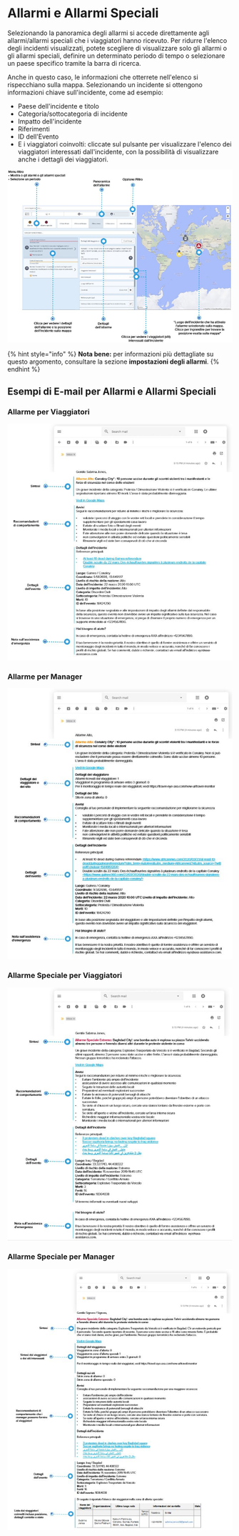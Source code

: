 # Allarmi e Allarmi Speciali

Selezionando la panoramica degli allarmi si accede direttamente agli allarmi/allarmi speciali che i viaggiatori hanno ricevuto. Per ridurre l'elenco degli incidenti visualizzati, potete scegliere di visualizzare solo gli allarmi o gli allarmi speciali, definire un determinato periodo di tempo o selezionare un paese specifico tramite la barra di ricerca.

Anche in questo caso, le informazioni che otterrete nell'elenco si rispecchiano sulla mappa. Selezionando un incidente si ottengono informazioni chiave sull'incidente, come ad esempio:

* Paese dell'incidente e titolo
* Categoria/sottocategoria di incidente
* Impatto dell'incidente 
* Riferimenti 
* ID dell'Evento
* E i viaggiatori coinvolti: cliccate sul pulsante per visualizzare l'elenco dei viaggiatori interessati dall'incidente, con la possibilità di visualizzare anche i dettagli dei viaggiatori. 

![](../../.gitbook/assets/tm_img04-allarmi_allarmi-speciali.JPG)

{% hint style="info" %}
**Nota bene:** per informazioni più dettagliate su questo argomento, consultare la sezione **impostazioni degli allarmi**.
{% endhint %}

## Esempi di E-mail per Allarmi e Allarmi Speciali

### Allarme per Viaggiatori

![](../../.gitbook/assets/alert-traveller_mail%20%281%29.JPG)

### Allarme per Manager

![](../../.gitbook/assets/alert-manager_mail%20%281%29.JPG)

### Allarme Speciale per Viaggiatori

![](../../.gitbook/assets/special-alert-traveller_mail.JPG)

### Allarme Speciale per Manager

![](../../.gitbook/assets/special-alert-manager_mail.JPG)

